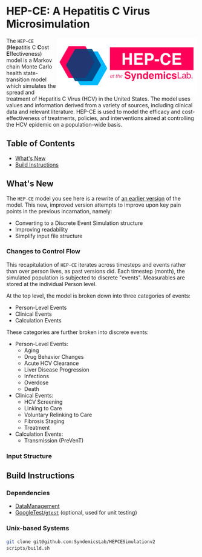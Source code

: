# HEP-CE: A Hepatitis C Virus Microsimulation
<a href="https://www.syndemicslab.org/hep-ce"><img align="right" src="https://github.com/SyndemicsLab/.github/blob/main/profile/images/HEPCE.png" alt="HEP-CE Logo" height="150" /></a>

The `HEP-CE` (**Hep**atitis C **C**ost **E**ffectiveness) model is a Markov chain Monte Carlo health state-transition model which simulates the spread and treatment of Hepatitis C Virus (HCV) in the United States.
The model uses values and information derived from a variety of sources, including clinical data and relevant literature.
HEP-CE is used to model the efficacy and cost-effectiveness of treatments, policies, and interventions aimed at controlling the HCV epidemic on a population-wide basis.

## Table of Contents
- [What's New](#whats-new)
- [Build Instructions](#build-instructions)

## What's New
The `HEP-CE` model you see here is a rewrite of [an earlier version](https://github.com/SyndemicsLab/hep-ce) of the model. This new, improved version attempts to improve upon key pain points in the previous incarnation, namely:

- Converting to a Discrete Event Simulation structure
- Improving readability
- Simplify input file structure

### Changes to Control Flow
This recapitulation of `HEP-CE` iterates across timesteps and events rather than over person lives, as past versions did. Each timestep (month), the simulated population is subjected to discrete "events". Measurables are stored at the individual Person level.

At the top level, the model is broken down into three categories of events:

- Person-Level Events
- Clinical Events
- Calculation Events

These categories are further broken into discrete events:

- Person-Level Events:
  - Aging
  - Drug Behavior Changes
  - Acute HCV Clearance
  - Liver Disease Progression
  - Infections
  - Overdose
  - Death
- Clinical Events:
  - HCV Screening
  - Linking to Care
  - Voluntary Relinking to Care
  - Fibrosis Staging
  - Treatment
- Calculation Events:
  - Transmission (PreVenT)

### Input Structure

## Build Instructions

### Dependencies

- [DataManagement](https://github.com/SyndemicsLab/DataManagement)
- [GoogleTest/`gtest`](https://github.com/google/googletest) (optional, used
  for unit testing)

### Unix-based Systems

```sh
git clone git@github.com:SyndemicsLab/HEPCESimulationv2
scripts/build.sh
```
